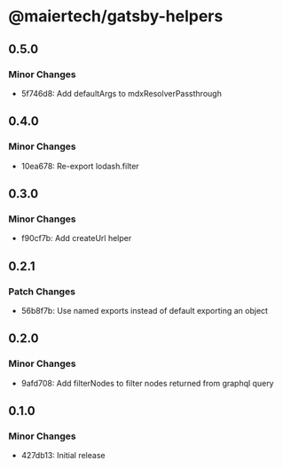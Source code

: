 # @maiertech/gatsby-helpers

## 0.5.0

### Minor Changes

- 5f746d8: Add defaultArgs to mdxResolverPassthrough

## 0.4.0

### Minor Changes

- 10ea678: Re-export lodash.filter

## 0.3.0

### Minor Changes

- f90cf7b: Add createUrl helper

## 0.2.1

### Patch Changes

- 56b8f7b: Use named exports instead of default exporting an object

## 0.2.0

### Minor Changes

- 9afd708: Add filterNodes to filter nodes returned from graphql query

## 0.1.0

### Minor Changes

- 427db13: Initial release
